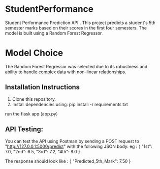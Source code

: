 # StudentPerformance
 Student Performance Prediction API . This project predicts a student's 5th semester marks based on their scores in the first four semesters. The model is built using a Random Forest Regressor. 
 # Model Choice
 The Random Forest Regressor was selected due to its robustness and ability to handle complex data with non-linear relationships.
 
## Installation Instructions
1. Clone this repository.
2. Install dependencies using:
   pip install -r requirements.txt

run the flask app (app.py)

## API Testing:
You can test the API using Postman by sending a POST request to  "http://127.0.0.1:5000/predict"  with the following JSON body:
eg :
   {
    "1st": 7.0,
    "2nd": 6.5,
    "3rd": 7.2,
    "4th": 8.0
}


The response should look like :
{
    "Predicted_5th_Mark": 7.50
}

